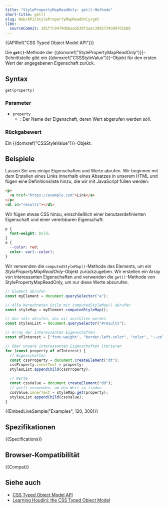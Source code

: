 ```yaml
---
title: "StylePropertyMapReadOnly: get()-Methode"
short-title: get()
slug: Web/API/StylePropertyMapReadOnly/get
l10n:
  sourceCommit: 101ffc9479db6aaa530f2aac3992734dd97d1b86
---
```


{{APIRef("CSS Typed Object Model API")}}

Die **`get()`**-Methode der {{domxref("StylePropertyMapReadOnly")}}-Schnittstelle gibt ein {{domxref("CSSStyleValue")}}-Objekt für den ersten Wert der angegebenen Eigenschaft zurück.

## Syntax

```js-nolint
get(property)
```

### Parameter

- `property`
  - : Der Name der Eigenschaft, deren Wert abgerufen werden soll.

### Rückgabewert

Ein {{domxref("CSSStyleValue")}}-Objekt.

## Beispiele

Lassen Sie uns einige Eigenschaften und Werte abrufen. Wir beginnen mit dem Erstellen eines Links innerhalb eines Absatzes in unserem HTML und fügen eine Definitionsliste hinzu, die wir mit JavaScript füllen werden:

```html
<p>
  <a href="https://example.com">Link</a>
</p>
<dl id="results"></dl>
```

Wir fügen etwas CSS hinzu, einschließlich einer benutzerdefinierten Eigenschaft und einer vererbbaren Eigenschaft:

```css
p {
  font-weight: bold;
}
a {
  --color: red;
  color: var(--color);
}
```

Wir verwenden die `computedStyleMap()`-Methode des Elements, um ein _StylePropertyMapReadOnly_-Objekt zurückzugeben. Wir erstellen ein Array von interessanten Eigenschaften und verwenden die `get()`-Methode von StylePropertyMapReadOnly, um nur diese Werte abzurufen.

```js
// Element abrufen
const myElement = document.querySelector("a");

// Alle berechneten Stile mit computedStyleMap() abrufen
const styleMap = myElement.computedStyleMap();

// das <dl> abrufen, das wir ausfüllen werden
const stylesList = document.querySelector("#results");

// Array der interessanten Eigenschaften
const ofInterest = ["font-weight", "border-left-color", "color", "--color"];

// über unsere interessanten Eigenschaften iterieren
for (const property of ofInterest) {
  // Eigenschaften
  const cssProperty = document.createElement("dt");
  cssProperty.innerText = property;
  stylesList.appendChild(cssProperty);

  // Werte
  const cssValue = document.createElement("dd");
  // get() verwenden, um den Wert zu finden
  cssValue.innerText = styleMap.get(property);
  stylesList.appendChild(cssValue);
}
```

{{EmbedLiveSample("Examples", 120, 300)}}

## Spezifikationen

{{Specifications}}

## Browser-Kompatibilität

{{Compat}}

## Siehe auch

- [CSS Typed Object Model API](/de/docs/Web/API/CSS_Typed_OM_API)
- [Learning Houdini: the CSS Typed Object Model](/de/docs/Web/API/CSS_Typed_OM_API/Guide)
